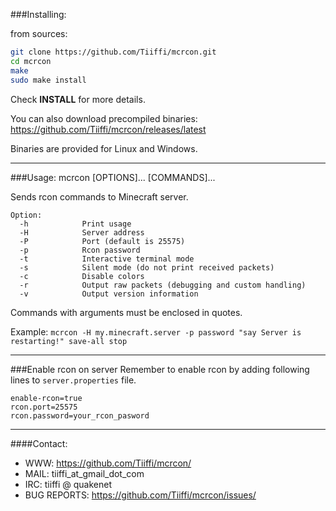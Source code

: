 ###Installing:

from sources:
```sh
git clone https://github.com/Tiiffi/mcrcon.git
cd mcrcon
make
sudo make install
```
Check **INSTALL** for more details.

You can also download precompiled binaries: https://github.com/Tiiffi/mcrcon/releases/latest

Binaries are provided for Linux and Windows.

---

###Usage:
mcrcon [OPTIONS]... [COMMANDS]...

Sends rcon commands to Minecraft server.

```
Option:
  -h            Print usage
  -H            Server address
  -P            Port (default is 25575)
  -p            Rcon password
  -t            Interactive terminal mode
  -s            Silent mode (do not print received packets)
  -c            Disable colors
  -r            Output raw packets (debugging and custom handling)
  -v            Output version information
```

Commands with arguments must be enclosed in quotes.

Example:
  ```mcrcon -H my.minecraft.server -p password "say Server is restarting!" save-all stop```

---

###Enable rcon on server
Remember to enable rcon by adding following lines to ```server.properties``` file.
```
enable-rcon=true
rcon.port=25575
rcon.password=your_rcon_pasword
```

---

####Contact:

* WWW:            https://github.com/Tiiffi/mcrcon/
* MAIL:           tiiffi_at_gmail_dot_com
* IRC:            tiiffi @ quakenet
* BUG REPORTS:    https://github.com/Tiiffi/mcrcon/issues/

